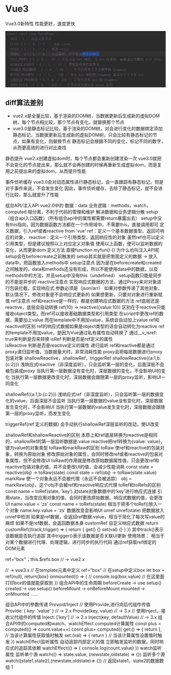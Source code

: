 # Vue3

Vue3.0新特性
性能更好，速度更快


![o.png](./assets/vue3-diff.png)

## diff算法差别
- vue2.x是全量比较，基于渲染的DOM树，当数据更新后生成新的虚拟DOM树，每个节点相比较，那个节点有变化，就替换那个节点
- vue3.0是静态标记比较，基于渲染的DOM树，对会进行变化的数据绑定添加静态标记，当数据更新后生成新的虚拟DOM树，只会比较有静态标记的节点，如果有变化，则替换节点
静态标记会根据不同的变化，标记不同的数字，从而更高效的进行对比查找

静态提升
vue2.x创建虚拟dom时，每个节点都会重新创建渲染一次
vue3.0就把不会变化的节点提出来，那么就不会再创建的时候再重新生成虚拟dom，而是复用之前提出来的虚拟dom，从而提升性能

事件侦听缓存
vue3.0会对动态属性进行静态标记，会一直跟踪有静态标记，但是对于事件来说，不会发生变化
因此，事件侦听缓存，去除了静态标记，就不会进行比较，那么就提升了性能

组合API/注入API
vue2.0中的
数据：data
业务逻辑：methods，watch，computed
相分离，不利于代码的管理和维护
解决数据和业务逻辑分散
setup（组合api入口函数）（所有组合api中的属性都需要return暴露出去）
setup中没有this指向，因为数据函数方法都在一个作用域中，不需要this，直接调用即可
定义数据，引入ref或者reactive from ‘vue’
ref：定义一个基本数据类型，返回可响应的对象，
reactive：定义一个引用类型，返回响应性的对象
虽然ref也可以定义引用类型，但是建议按照以上对应定义对象值
使用以上函数，便可以监听数据的变化，从而更新dom
定义方法
直接function myfun() {}
为什么也叫注入API呢
setup会在beforecreate之前触发的
setup其实就是把里面定义的数据 -> 放入data中，把函数放入methods中
setup注意点
因为是在beforecreate和created之间触发的，data和methods还没有形成，所以不能使用data中的数据，以及methods中的方法，并且setup中没有this（undefined）
setup函数只能是同步的不能是异步的
reactive注意点
实现响应式数据的方法，通过Proxy来对对象进行包装拦截，实现响应式
参数必须是（json/arr）
如果对参数传递了其他对象，默认情况下，修改对象是不会响应式更新的
如果想更新，只要对对象进行重新赋值
ref注意点
ref和reactive是一样的，都是创建响应式数据的方法
ref底层还是reactive，底层会自动转换 ref(10) -> reactive({value:10})
区别在于reactive只能接收object类型，而ref可以接收基础数据类型和引用类型
在script中更改ref的数据，需要加上value
而在template中不用加value，系统会自动加上value
ref和reactive的区别
ref的响应式数据如果是object类型的话会自动转化为reactive
ref的template不用加value，是因为Vue通过私有属性自动转换了
通过__v_isref: true来判断是否来转换
isRef
判断是否是ref定义的属性	
isReactive
判断是否是reactive定义的属性
递归监听
ref和reactive都是通过proxy递归监听值，当数据量大时，非常消耗性能
proxy会把每层数据进行proxy包装对象
shallowReactive，shallowRef，triggerRef
shallowReactive({a:1,b: {c:2}})
浅响应式reactive（非深度监听），只会监听第一层的变化，后面深层不会被包装成proxy
当执行第一层数据没有变化时，深层数据的变化，不会影响UI的变化
当执行第一层数据更改变化时，深层数据会跟随第一层的proxy监听，影响UI一同变化

shallowRef({a:1,b:{c:2}})
浅响应式ref（非深度监听），只会监听第一层的数据变化的value，后面深层不会监听
当执行第一层数据的value没有变化时，深层数据发生变化时，不会影响UI
当执行第一层数据的value发生变化时，深层数据会跟随第一层的proxy监听，而发生变化

triggerRef(ref 定义的数据)
会手动执行shallowRef深层监听的改动，使UI改变

shallowRef和shallowReactive的区别
本质上和ref底层转换为reactive是相同的，shallowRef的第一层监听数据是.value
reactive把ref转换为{value: value}，键为value的对象类型
toRaw和markRaw的区别
toRaw
使ref和reactive的包装对象，转换为原始对象
修改原始对象的属性，会同时修改ref或者reactive的包装对象属性，但不会修改UI
toRaw的作用就是修改原始数据属性值，只会更改ref和reactive包装对象的值，并不会更改UI的值，会减少性能消耗
const state = reactive(obj) -> toRaw(state)
const state = ref(obj) -> toRaw(state.value)
markRaw
使一个对象永远不会被代理（永远不会被追踪）
obj = markRaw(obj)，这个obj不会被ref和reactive响应式代理
toRef和toRefs的区别
const name = toRef(state, 'key')
对state对象数据中的‘key’进行响应式连接
引用state，当改变应用对象的值，会同时更改原始数据、响应式数据的值，会更改UI
name.value = 'zs'
const name = toRefs(state)
相当于把多个toRef()放入一个对象
name.key.value = 'zs'
数据改变会影响UI
unref
unref(state)
把数据放入unref中检测
如果是ref数据，会返回ref数据.value，相当于简化了每次写value的麻烦
如果不是ref数据，会返回数据本身
customRef
自定义响应式数据
return customRef((track,trigger) => {
return {
get() {}
set(val) {}
   }
})
其中track()表示该数据是否执行追踪
其中trigger()表示该数据是否关联UI更新
使用场景：
相当于对某个数据进行代理、处理逻辑，进行同步的执行代码
通过ref获取ref绑定的DOM元素

ref="box"；this.$refs.box // -> vue2.x

// -> vue3.x
// 在template元素中定义
ref="box"
// 在setup中定义box
let box = ref(null), return{box}
onmounted(() => {
    // console.log(box.value)
    // 在这里面打印box的值就能获取到
})
组合API中的生命周期
beforeCreate -> use setup()
created -> use setup()
beforeMount -> onBeforeMount
mounted -> onMounted ......


组合API中的参数传递
Provoid/Inject
// 使用Provide,进行向后代组件传值
Provide: { key: 'value' } // -> 2.x
Provide(key, value)  // -> 3.x
// 使用Inject，接收父代组件的传值
Inject: ['key']  // -> 2.x
Inject(key, defaultValue)  // -> 3.x
组合API中的computed和watch、watchEffect
computed计算属性
const plus = computed(() => count.value++)
cosnt plus= computed({
    get:() => {
        return
    }, // 当该计算属性获取值时触发
    set:(val) => {
        return
    } // 当该计算属性设置值时触发
})
watchEffect监听属性
自动追踪内部定义的值
立即触发监听的数据，同时响应式的追踪其依赖
watchEffect(() => {
    console.log(count.value)
})
watch监听属性
监听单个源
watch(() => state.value, (newstate,oldstate) => {})
监听多个源
watch([state1,state2],(newstate,oldstate)=> {})
// 返回state1，state2的数据数组
1